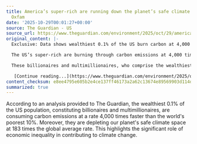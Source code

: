 ```yaml
---
title: America’s super-rich are running down the planet’s safe climate spaces, says
  Oxfam
date: '2025-10-29T00:01:27+00:00'
source: The Guardian - US
source_url: https://www.theguardian.com/environment/2025/oct/29/americas-super-rich-running-down-planet-safe-climate-spaces-oxfam
original_content: |-
  Exclusive: Data shows wealthiest 0.1% of the US burn carbon at 4,000 times the rate of the world’s poorest 10%

  The US’s super-rich are burning through carbon emissions at 4,000 times the speed of the world’s poorest 10%, according to an analysis provided to the Guardian.

  These billionaires and multimillionaires, who comprise the wealthiest 0.1% of the US population, are also running down our planet’s safe climate space at 183 times the rate of the global average.

   [Continue reading...](https://www.theguardian.com/environment/2025/oct/29/americas-super-rich-running-down-planet-safe-climate-spaces-oxfam)
content_checksum: e8ee4795e605b2e4ce137ff46173a2a62c13674e89569903d114d05593ade825
summarized: true
---
```


According to an analysis provided to The Guardian, the wealthiest 0.1% of the US population, constituting billionaires and multimillionaires, are consuming carbon emissions at a rate 4,000 times faster than the world's poorest 10%. Moreover, they are depleting our planet's safe climate space at 183 times the global average rate. This highlights the significant role of economic inequality in contributing to climate change.